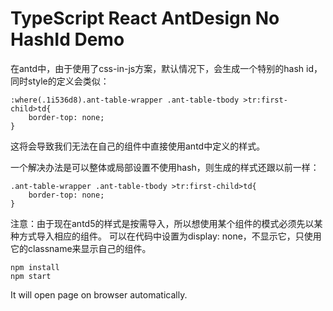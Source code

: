 TypeScript React AntDesign No HashId Demo
=================================

在antd中，由于使用了css-in-js方案，默认情况下，会生成一个特别的hash id，同时style的定义会类似：

```
:where(.1i536d8).ant-table-wrapper .ant-table-tbody >tr:first-child>td{
    border-top: none;
}
```

这将会导致我们无法在自己的组件中直接使用antd中定义的样式。

一个解决办法是可以整体或局部设置不使用hash，则生成的样式还跟以前一样：

```
.ant-table-wrapper .ant-table-tbody >tr:first-child>td{
    border-top: none;
}
```

注意：由于现在antd5的样式是按需导入，所以想使用某个组件的模式必须先以某种方式导入相应的组件。
可以在代码中设置为display: none，不显示它，只使用它的classname来显示自己的组件。

```
npm install
npm start
```

It will open page on browser automatically.
